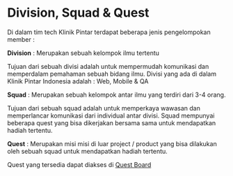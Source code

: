 # Division, Squad & Quest

Di dalam tim tech Klinik Pintar terdapat beberapa jenis pengelompokan member :

**Division** : Merupakan sebuah kelompok ilmu tertentu

Tujuan dari sebuah divisi adalah untuk mempermudah komunikasi dan memperdalam pemahaman sebuah bidang ilmu. Divisi yang ada di dalam Klinik Pintar Indonesia adalah : Web, Mobile & QA

**Squad** : Merupakan sebuah kelompok antar ilmu yang terdiri dari 3-4 orang.

Tujuan dari sebuah squad adalah untuk memperkaya wawasan dan memperlancar komunikasi dari individual antar divisi. Squad mempunyai beberapa quest yang bisa dikerjakan bersama sama untuk mendapatkan hadiah tertentu.

**Quest** : Merupakan misi misi di luar project / product yang bisa dilakukan oleh sebuah squad untuk mendapatkan hadiah tertentu.

Quest yang tersedia dapat diakses di [Quest Board](https://docs.google.com/presentation/u/2/d/1mUKzzMSklWvHyuO5zoVvyGi8m_gWmByjO3u1SN5V7pQ/edit?usp=drive_web&ouid=105720281938528486561)